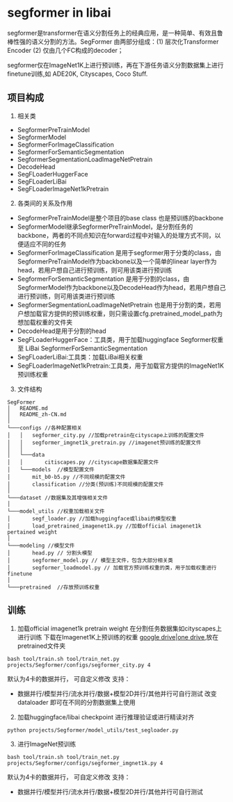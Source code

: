 # segformer in libai
segformer是transformer在语义分割任务上的经典应用，是一种简单、有效且鲁棒性强的语义分割的方法。SegFormer 由两部分组成：(1) 层次化Transformer Encoder (2) 仅由几个FC构成的decoder；

segformer仅在ImageNet1K上进行预训练，再在下游任务语义分割数据集上进行finetune训练,如 ADE20K, Cityscapes, Coco Stuff.
## 项目构成
1. 相关类
- SegformerPreTrainModel
- SegformerModel
- SegformerForImageClassification
- SegformerForSemanticSegmentation
- SegformerSegmentationLoadImageNetPretrain
- DecodeHead
- SegFLoaderHuggerFace
- SegFLoaderLiBai
- SegFLoaderImageNet1kPretrain

2. 各类间的关系及作用
- SegformerPreTrainModel是整个项目的base class 也是预训练的backbone
- SegformerModel继承SegformerPreTrainModel，是分割任务的backbone，两者的不同点知识在forward过程中对输入的处理方式不同，以便适应不同的任务
- SegformerForImageClassification 是用于segformer用于分类的class，由SegformerPreTrainModel作为backbone以及一个简单的linear layer作为head，若用户想自己进行预训练，则可用该类进行预训练
- SegformerForSemanticSegmentation 是用于分割的class，由SegformerModel作为backbone以及DecodeHead作为head，若用户想自己进行预训练，则可用该类进行预训练
- SegformerSegmentationLoadImageNetPretrain 也是用于分割的类，若用户想加载官方提供的预训练权重，则只需设置cfg.pretrained_model_path为想加载权重的文件夹
- DecodeHead是用于分割的head
- SegFLoaderHuggerFace：工具类，用于加载huggingface Segformer权重至 LiBai SegformerForSemanticSegmentation
- SegFLoaderLiBai:工具类：加载LiBai相关权重
- SegFLoaderImageNet1kPretrain:工具类，用于加载官方提供的ImageNet1K预训练权重

3. 文件结构
```
SegFormer
│   README.md
│   README_zh-CN.md    
│
└───configs //各种配置相关
│   │   segformer_city.py //加载pretrain在cityscape上训练的配置文件
│   │   segformer_imgnet1k_pretrain.py //imagenet预训练的配置文件
│   │
│   └───data
│   │       citiscapes.py //cityscape数据集配置文件
│   └───models  //模型配置文件
│       mit_b0-b5.py //不同规模的配置文件
│       classification //分类(预训练)不同规模的配置文件
│
└───dataset //数据集及其增强相关文件    
│
└───model_utils //权重加载相关文件
│       segf_loader.py //加载huggingface或libai的模型权重
│       load_pretrained_imagenet1k.py //加载official imagenet1k pertained weight
│
└───modeling //模型文件
│       head.py // 分割头模型
│       segformer_model.py // 模型主文件，包含大部分相关类
│       segformer_loadmodel.py // 加载官方预训练权重的类，用于加载权重进行finetune
│
└───pretrained  //存放预训练权重
```

## 训练
1. 加载official imagenet1k pretrain weight 在分割任务数据集如cityscapes上进行训练
下载在Imagenet1K上预训练的权重 [google drive](https://drive.google.com/drive/folders/1b7bwrInTW4VLEm27YawHOAMSMikga2Ia?usp=sharing)|[one drive](https://connecthkuhk-my.sharepoint.com/:f:/g/personal/xieenze_connect_hku_hk/EvOn3l1WyM5JpnMQFSEO5b8B7vrHw9kDaJGII-3N9KNhrg?e=cpydzZ),放在pretrained文件夹
```
bash tool/train.sh tool/train_net.py projects/Segformer/configs/segformer_city.py 4
```
默认为4卡的数据并行， 可自定义修改
支持：
- 数据并行/模型并行/流水并行/数据+模型2D并行/其他并行可自行测试
改变dataloader 即可在不同的分割数据集上使用


2. 加载huggingface/libai checkpoint 进行推理验证或进行精读对齐
```
python projects/Segformer/model_utils/test_segloader.py
```


3. 进行ImageNet预训练
```
bash tool/train.sh tool/train_net.py projects/Segformer/configs/segformer_imgnet1k.py 4
```
默认为4卡的数据并行， 可自定义修改
支持：
- 数据并行/模型并行/流水并行/数据+模型2D并行/其他并行可自行测试